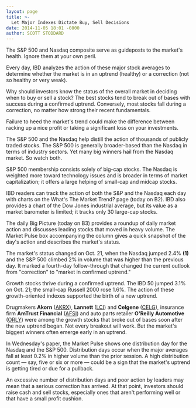 ```yaml
---
layout: page
title: >-
  Let Major Indexes Dictate Buy, Sell Decisions
date: 2014-11-05 18:01 -0800
author: SCOTT STODDARD
---
```





The S&P 500 and Nasdaq composite serve as guideposts to the market's health. Ignore them at your own peril.

  

Every day, IBD analyzes the action of these major stock averages to determine whether the market is in an uptrend (healthy) or a correction (not so healthy or very weak).

  

Why should investors know the status of the overall market in deciding when to buy or sell a stock? The best stocks tend to break out of bases with success during a confirmed uptrend. Conversely, most stocks fall during a correction, no matter how strong their recent fundamentals.

  

Failure to heed the market's trend could make the difference between racking up a nice profit or taking a significant loss on your investments.

  

The S&P 500 and the Nasdaq help distill the action of thousands of publicly traded stocks. The S&P 500 is generally broader-based than the Nasdaq in terms of industry sectors. Yet many big winners hail from the Nasdaq market. So watch both.

  

S&P 500 membership consists solely of big-cap stocks. The Nasdaq is weighted more toward technology issues and is broader in terms of market capitalization; it offers a large helping of small-cap and midcap stocks.

  

IBD readers can track the action of both the S&P and the Nasdaq each day with charts on the What's The Market Trend? page (today on B2). IBD also provides a chart of the Dow Jones industrial average, but its value as a market barometer is limited; it tracks only 30 large-cap stocks.

  

The daily Big Picture (today on B3) provides a roundup of daily market action and discusses leading stocks that moved in heavy volume. The Market Pulse box accompanying the column gives a quick snapshot of the day's action and describes the market's status.

  

The market's status changed on Oct. 21, when the Nasdaq jumped 2.4% **(1)** and the S&P 500 climbed 2% in volume that was higher than the previous day. It marked a fourth-day follow-through that changed the current outlook from "correction" to "market in confirmed uptrend."

  

Growth stocks thrive during a confirmed uptrend. The IBD 50 jumped 3.1% on Oct. 21; the small-cap Russell 2000 rose 1.6%. The action of these growth-oriented indexes supported the birth of a new uptrend.

  

Drugmakers **Akorn** ([AKRX](https://research.investors.com/quote.aspx?symbol=AKRX)), **Lannett** ([LCI](https://research.investors.com/quote.aspx?symbol=LCI)) and **Celgene** ([CELG](https://research.investors.com/quote.aspx?symbol=CELG)), insurance firm **AmTrust Financial** ([AFSI](https://research.investors.com/quote.aspx?symbol=AFSI)) and auto parts retailer **O'Reilly Automotive** ([ORLY](https://research.investors.com/quote.aspx?symbol=ORLY)) were among the growth stocks that broke out of bases soon after the new uptrend began. Not every breakout will work. But the market's biggest winners often emerge early in an uptrend.

  

In Wednesday's paper, the Market Pulse shows one distribution day for the Nasdaq and the S&P 500. Distribution days occur when the major averages fall at least 0.2% in higher volume than the prior session. A high distribution count — say, five or six or more — could be a sign that the market's uptrend is getting tired or due for a pullback.

  

An excessive number of distribution days and poor action by leaders may mean that a serious correction has arrived. At that point, investors should raise cash and sell stocks, especially ones that aren't performing well or that have a small profit cushion.




